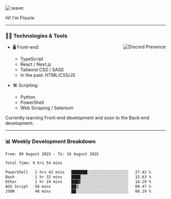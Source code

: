 <img src="assets/wave.svg" alt=":wave:" />

Hi! I'm Flourie

---

### 🧑‍💻 Technologies & Tools

<a href="https://discord.com/users/316895231431671809" target="_blank" rel="nofollow">
   <img src="https://lanyard-profile-readme.vercel.app/api/316895231431671809?idleMessage=Probably%20doing%20something%20else..." alt="Discord Presence" align="right">
</a>

- 🖥️ Front-end:

  - TypeScript
  - React / Next.js
  - Tailwind CSS / SASS
  - In the past: HTML/CSS/JS

- 🛠 Scripting:

  - Python
  - PowerShell
  - Web Scraping / Selenium

Currently learning Front-end development and soon to the Back-end development.

---

### 📊 Weekly Development Breakdown

<!--START_SECTION:waka-->

```txt
From: 09 August 2025 - To: 16 August 2025

Total Time: 9 hrs 54 mins

PowerShell   2 hrs 42 mins   ███████░░░░░░░░░░░░░░░░░░   27.42 %
Bash         1 hr 32 mins    ████░░░░░░░░░░░░░░░░░░░░░   15.63 %
Other        1 hr 24 mins    ███▓░░░░░░░░░░░░░░░░░░░░░   14.29 %
AGS Script   56 mins         ██▒░░░░░░░░░░░░░░░░░░░░░░   09.47 %
JSON         48 mins         ██░░░░░░░░░░░░░░░░░░░░░░░   08.19 %
```

<!--END_SECTION:waka-->
